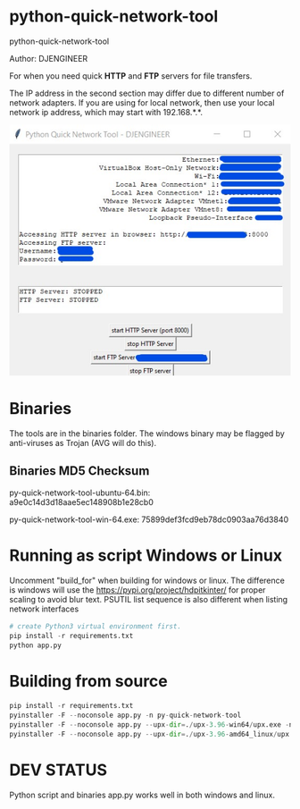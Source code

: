 # python-quick-network-tool
python-quick-network-tool

Author: DJENGINEER

For when you need quick **HTTP** and **FTP** servers for file transfers. 

The IP address in the second section may differ due to different number of network adapters. If you are using for local network, then use your local network ip address, which may start with 192.168.\*.\*.

![python quick network tool](https://github.com/djengineer/python-quick-network-tool/blob/main/screenshot.jpg?raw=true)



# Binaries
The tools are in the binaries folder. The windows binary may be flagged by anti-viruses as Trojan (AVG will do this). 

## Binaries MD5 Checksum
py-quick-network-tool-ubuntu-64.bin: a9e0c14d3d18aae5ec148908b1e28cb0

py-quick-network-tool-win-64.exe: 75899def3fcd9eb78dc0903aa76d3840


# Running as script Windows or Linux

Uncomment "build_for" when building for windows or linux.
The difference is windows will use the https://pypi.org/project/hdpitkinter/ for proper scaling to avoid blur text. PSUTIL list sequence is also different when listing network interfaces

```python
# create Python3 virtual environment first.
pip install -r requirements.txt
python app.py

```

# Building from source
```python
pip install -r requirements.txt
pyinstaller -F --noconsole app.py -n py-quick-network-tool
pyinstaller -F --noconsole app.py --upx-dir=./upx-3.96-win64/upx.exe -n py-quick-network-tool
pyinstaller -F --noconsole app.py --upx-dir=./upx-3.96-amd64_linux/upx -n py-quick-network-tool

```



# DEV STATUS

Python script and binaries app.py works well in both windows and linux.




